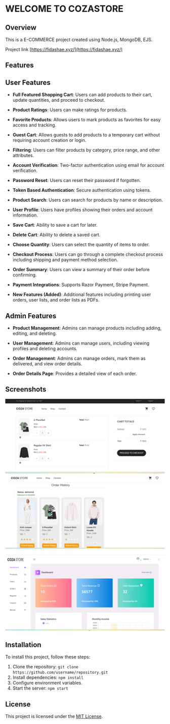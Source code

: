 # WELCOME TO COZASTORE

## Overview
This is a E-COMMERCE project created using Node.js, MongoDB, EJS.

 Project link [https://fidashae.xyz/](https://fidashae.xyz/)



## Features

## User Features
- **Full Featured Shopping Cart**: Users can add products to their cart, update quantities, and proceed to checkout.
- **Product Ratings**: Users can make ratings for products.
- **Favorite Products**: Allows users to mark products as favorites for easy access and tracking.
- **Guest Cart**:  Allows guests to add products to a temporary cart without requiring account creation or login.
- **Filtering**: Users can filter products by category, price range, and other attributes.
- **Account Verification**: Two-factor authentication using email for account verification.
- **Password Reset**: Users can reset their password if forgotten.
- **Token Based Authentication**: Secure authentication using tokens.
- **Product Search**: Users can search for products by name or description.
- **User Profile**: Users have profiles showing their orders and account information.
- **Save Cart**: Ability to save a cart for later.
- **Delete Cart**: Ability to delete a saved cart.
- **Choose Quantity**: Users can select the quantity of items to order.
- **Checkout Process**: Users can go through a complete checkout process including shipping and payment method selection.
- **Order Summary**: Users can view a summary of their order before confirming.
- **Payment Integrations**: Supports Razor Payment, Stripe Payment.

- **New Features (Added)**: Additional features including printing user orders, user lists, and order lists as PDFs.

## Admin Features

- **Product Management**: Admins can manage products including adding, editing, and deleting.

- **User Management**: Admins can manage users, including viewing profiles and deleting accounts.

- **Order Management**: Admins can manage orders, mark them as delivered, and view order details.

- **Order Details Page**: Provides a detailed view of each order.

## Screenshots
![Admin Screenshot](https://github.com/fidasalam/E-Commerce-nodeJs-MongoDB-ejs/raw/main/public/screenshots/cart.jpg)
![Admin Screenshot](https://github.com/fidasalam/E-Commerce-nodeJs-MongoDB-ejs/raw/main/public/screenshots/order.jpg)


![Admin Screenshot](https://github.com/fidasalam/E-Commerce-nodeJs-MongoDB-ejs/raw/main/public/screenshots/admin.jpg)
## Installation
To install this project, follow these steps:
1. Clone the repository: `git clone https://github.com/username/repository.git`
2. Install dependencies: `npm install`
3. Configure environment variables.
4. Start the server: `npm start`



## License
This project is licensed under the [MIT License](LICENSE).
